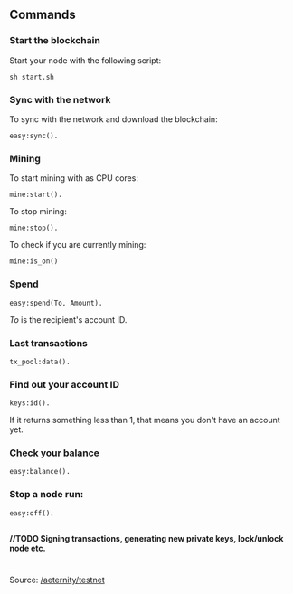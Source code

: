 ## Commands

### Start the blockchain
Start your node with the following script:

`sh start.sh`

### Sync with the network
To sync with the network and download the blockchain:

`easy:sync().`

### Mining
To start mining with as CPU cores:

`mine:start().`

To stop mining:

`mine:stop().`

To check if you are currently mining:

`mine:is_on()`

### Spend

`easy:spend(To, Amount).`

_To_ is the recipient's account ID.

### Last transactions

`tx_pool:data().`

### Find out your account ID

`keys:id().`

If it returns something less than 1, that means you don't have an account yet.

### Check your balance

`easy:balance().`

### Stop a node run:

`easy:off().`






## 


## 

 **//TODO Signing transactions, generating new private keys, lock/unlock node etc.**

# 

Source: [/aeternity/testnet](https://github.com/aeternity/testnet)



